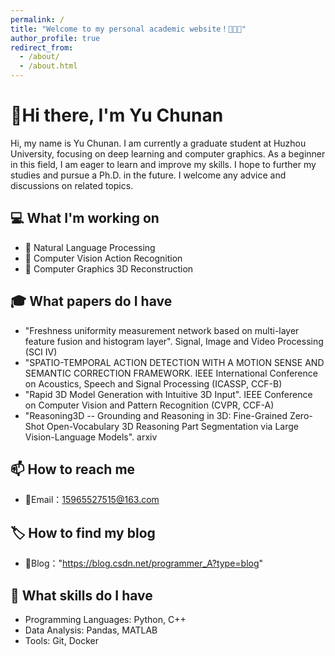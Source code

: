 ```yaml
---
permalink: /
title: "Welcome to my personal academic website！🚀🚀🚀"
author_profile: true
redirect_from: 
  - /about/
  - /about.html
---
```


# 👋Hi there, I'm Yu Chunan

Hi, my name is Yu Chunan. I am currently a graduate student at Huzhou University, focusing on deep learning and computer graphics. As a beginner in this field, I am eager to learn and improve my skills. I hope to further my studies and pursue a Ph.D. in the future. I welcome any advice and discussions on related topics.

## 💻 What I'm working on

- 📃 Natural Language Processing
- 🎥 Computer Vision Action Recognition
- 🗼 Computer Graphics 3D Reconstruction

## 🎓 What papers do I have

- "Freshness uniformity measurement network based on multi-layer feature fusion and histogram layer". Signal, Image and Video Processing (SCI Ⅳ)
- "SPATIO-TEMPORAL ACTION DETECTION WITH A MOTION SENSE AND SEMANTIC CORRECTION FRAMEWORK. IEEE International Conference on Acoustics, Speech and Signal Processing (ICASSP, CCF-B)
- "Rapid 3D Model Generation with Intuitive 3D Input". IEEE Conference on Computer Vision and Pattern Recognition (CVPR, CCF-A)
- "Reasoning3D -- Grounding and Reasoning in 3D: Fine-Grained Zero-Shot Open-Vocabulary 3D Reasoning Part Segmentation via Large Vision-Language Models". arxiv

## 📫 How to reach me

- 📮Email：15965527515@163.com

## 🏷️ How to find my blog

- 📓Blog："https://blog.csdn.net/programmer_A?type=blog"
  
## 💼 What skills do I have

- Programming Languages: Python, C++
- Data Analysis: Pandas, MATLAB
- Tools: Git, Docker


